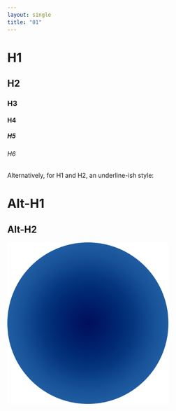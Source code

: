 ```yaml
---
layout: single
title: "01"
---
```


# H1

## H2

### H3

#### H4

##### H5

###### H6

Alternatively, for H1 and H2, an underline-ish style:

# Alt-H1

## Alt-H2

<img src="/assets/images/logo.png" title="" alt="logo 512.png" width="369">
